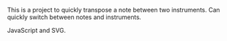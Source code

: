 This is a project to quickly transpose a note between two instruments. Can quickly switch between notes and instruments.

JavaScript and SVG.